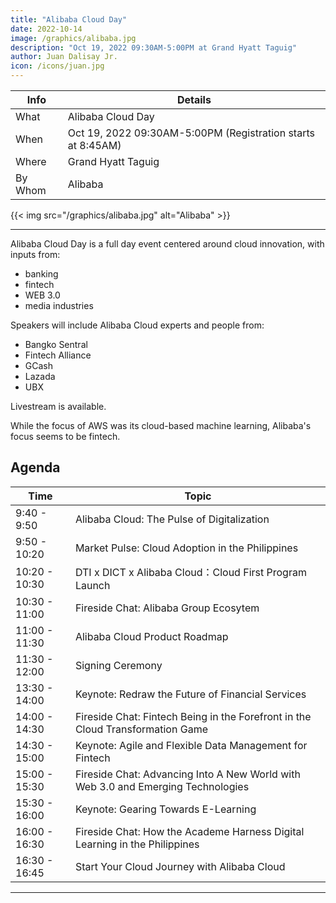 ```yaml
---
title: "Alibaba Cloud Day"
date: 2022-10-14
image: /graphics/alibaba.jpg
description: "Oct 19, 2022 09:30AM-5:00PM at Grand Hyatt Taguig"
author: Juan Dalisay Jr.
icon: /icons/juan.jpg
---
```




Info | Details 
--- | ---
What | Alibaba Cloud Day
When | Oct 19, 2022 09:30AM-5:00PM (Registration starts at 8:45AM)
Where | Grand Hyatt Taguig
By Whom | Alibaba


{{< img src="/graphics/alibaba.jpg" alt="Alibaba" >}}

---


Alibaba Cloud Day is a full day event centered around cloud innovation, with inputs from:
- banking
- fintech
- WEB 3.0
- media industries 

Speakers will include Alibaba Cloud experts and people from:
- Bangko Sentral 
- Fintech Alliance
- GCash
- Lazada
- UBX

Livestream is available.

While the focus of AWS was its cloud-based machine learning, Alibaba's focus seems to be fintech. 


## Agenda

Time | Topic
--- | ---
9:40 - 9:50 | Alibaba Cloud: The Pulse of Digitalization
9:50 - 10:20 | Market Pulse: Cloud Adoption in the Philippines
10:20 - 10:30 | DTI x DICT x Alibaba Cloud：Cloud First Program Launch
10:30 - 11:00 | Fireside Chat: Alibaba Group Ecosytem
11:00 - 11:30 | Alibaba Cloud Product Roadmap
11:30 - 12:00 | Signing Ceremony
13:30 - 14:00 | Keynote: Redraw the Future of Financial Services
14:00 - 14:30 | Fireside Chat: Fintech Being in the Forefront in the Cloud Transformation Game
14:30 - 15:00 | Keynote: Agile and Flexible Data Management for Fintech
15:00 - 15:30 | Fireside Chat: Advancing Into A New World with Web 3.0 and Emerging Technologies
15:30 - 16:00 | Keynote: Gearing Towards E-Learning
16:00 - 16:30 | Fireside Chat: How the Academe Harness Digital Learning in the Philippines
16:30 - 16:45 | Start Your Cloud Journey with Alibaba Cloud

---

